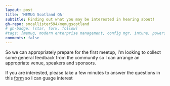 ```yaml
---
layout: post
title: 'MEMUG Scotland QA'
subtitle: Finding out what you may be interested in hearing about!
gh-repo: smcallister594/memugscotland
# gh-badge: [star, fork, follow]
#tags: [memug, modern enterprise management, config mgr, intune, powershell]
comments: false
---
```


So we can appropriately prepare for the first meetup, I'm looking to collect some general feedback from the community so I can arrange an appropriate venue, speakers and sponsors. 

If you are interested, please take a few minutes to answer the questions in this [form](https://forms.office.com/r/J4pxdBWqiR) so I can guage interest

<!---
## Session 1

**Speaker Name & information**

[![LinkedIn](https://img.shields.io/badge/linkedin-%230077B5.svg?style=for-the-badge&logo=linkedin&logoColor=white)](https://www.linkedin.com/) [![Twitter](https://img.shields.io/badge/Twitter-%231DA1F2.svg?style=for-the-badge&logo=Twitter&logoColor=white)](https://www.twitter.com) 	[![GitHub](https://img.shields.io/badge/github-%23121011.svg?style=for-the-badge&logo=github&logoColor=white)](https://github.com)

Bacon ipsum dolor amet kielbasa tri-tip cillum beef. Pig kielbasa commodo pancetta venison hamburger biltong. Hamburger swine consequat nostrud ribeye capicola jowl shankle meatloaf ball tip pork chop eu. Chuck ex pancetta hamburger culpa velit buffalo ullamco, flank reprehenderit excepteur. Anim salami ut chislic buffalo. Irure pastrami tenderloin pork chop tempor occaecat esse, velit eu filet mignon ground round doner. Occaecat turkey dolore fugiat aute ad cupidatat landjaeger kielbasa.

--------------------------------------------

 
## Boxes
You can add notification, warning and error boxes like this:

### Notification

{: .box-note}
**Note:** This is a notification box.

### Warning

{: .box-warning}
**Warning:** This is a warning box.

### Error

{: .box-error}
**Error:** This is an error box.
--->